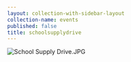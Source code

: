 ```yaml
---
layout: collection-with-sidebar-layout
collection-name: events
published: false
title: schoolsupplydrive
---
```

![School Supply Drive.JPG]({{site.baseurl}}/media/School%20Supply%20Drive.JPG)